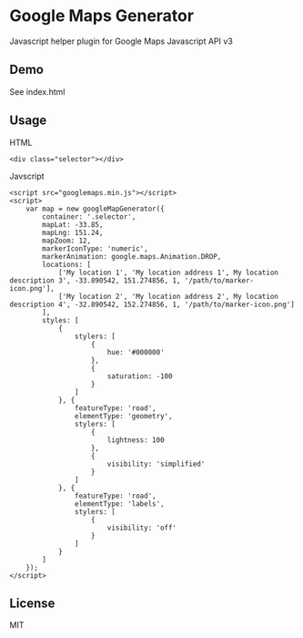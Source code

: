 Google Maps Generator
=====================

Javascript helper plugin for Google Maps Javascript API v3

Demo
--------------

See index.html

Usage
--------------

HTML

    <div class="selector"></div>

Javscript

    <script src="googlemaps.min.js"></script>
    <script>
        var map = new googleMapGenerator({
            container: '.selector',
            mapLat: -33.85, 
            mapLng: 151.24,
            mapZoom: 12,
            markerIconType: 'numeric',
            markerAnimation: google.maps.Animation.DROP,
            locations: [
                ['My location 1', 'My location address 1', My location description 3', -33.890542, 151.274856, 1, '/path/to/marker-icon.png'],
                ['My location 2', 'My location address 2', My location description 4', -32.890542, 152.274856, 1, '/path/to/marker-icon.png']
            ],
            styles: [
                {
                    stylers: [
                        {
                            hue: '#000000'
                        },
                        {
                            saturation: -100
                        }
                    ]
                }, {
                    featureType: 'road',
                    elementType: 'geometry',
                    stylers: [
                        {
                            lightness: 100
                        },
                        {
                            visibility: 'simplified'
                        }
                    ]
                }, {
                    featureType: 'road',
                    elementType: 'labels',
                    stylers: [
                        {
                            visibility: 'off'
                        }
                    ]
                }
            ]
        });
    </script>

License
----

MIT